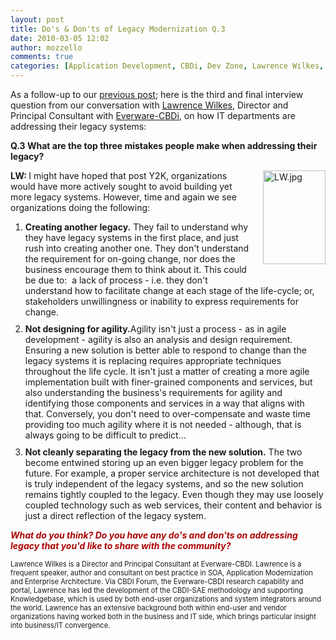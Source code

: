 ```yaml
---
layout: post
title: Do's & Don'ts of Legacy Modernization Q.3
date: 2010-03-05 12:02
author: mozzello
comments: true
categories: [Application Development, CBDi, Dev Zone, Lawrence Wilkes, legacy modernization, technical debt]
---
```

As a follow-up to our <a href="https://www.outsystems.com/blog/aboutagility/2010/03/dos-donts-of-legacy-modernization-part-2.html">previous post</a>; here is the third and final interview question from our conversation with <a href="http://lwsoa.blogspot.com/">Lawrence Wilkes</a>, Director and Principal Consultant with <a href="http://www.everware-cbdi.com/">Everware-CBDi</a>, on how IT departments are addressing their legacy systems:

<b>Q.3 What are the top three mistakes people make when addressing their legacy?<!--more--></b>

<img class="mt-image-right" style="margin: 0pt 0pt 20px 20px; float: right;" alt="LW.jpg" src="https://www.outsystems.com/blog/wp-content/uploads/2010/03/LW2.jpg" width="100" height="150" />

<b>LW: </b>I might have hoped that post Y2K, organizations would have more actively sought to avoid building yet more legacy systems. However, time and again we see organizations doing the following:
<ol>
	<li><b>Creating another legacy.</b> They fail to understand why they have legacy systems in the first place, and just rush into creating another one. They don't understand the requirement for on-going change, nor does the business encourage them to think about it. This could be due to:  a lack of process - i.e. they don't understand how to facilitate change at each stage of the life-cycle; or, stakeholders unwillingness or inability to express requirements for change.</li>
	<li style="padding-top: 10px;"><b>Not designing for agility.</b>Agility isn't just a process - as in agile development - agility is also an analysis and design requirement. Ensuring a new solution is better able to respond to change than the legacy systems it is replacing requires appropriate techniques throughout the life cycle. It isn't just a matter of creating a more agile implementation built with finer-grained components and services, but also understanding the business's requirements for agility and identifying those components and services in a way that aligns with that. Conversely, you don't need to over-compensate and waste time providing too much agility where it is not needed - although, that is always going to be difficult to predict...</li>
	<li style="padding-top: 10px;"><b>Not cleanly separating the legacy from the new solution.</b> The two become entwined storing up an even bigger legacy problem for the future. For example, a proper service architecture is not developed that is truly independent of the legacy systems, and so the new solution remains tightly coupled to the legacy. Even though they may use loosely coupled technology such as web services, their content and behavior is just a direct reflection of the legacy system.</li>
</ol>
<i style="color: #ab0404;"><b>What do you think? Do you have any do's and don'ts on addressing legacy that you'd like to share with the community?</b></i>

<span style="font-size: 0.8em;">Lawrence Wilkes is a Director and Principal Consultant at Everware-CBDI. Lawrence is a frequent speaker, author and consultant on best practice in SOA, Application Modernization and Enterprise Architecture. Via CBDI Forum, the Everware-CBDI research capability and portal, Lawrence has led the development of the CBDI-SAE methodology and supporting Knowledgebase, which is used by both end-user organizations and system integrators around the world. Lawrence has an extensive background both within end-user and vendor organizations having worked both in the business and IT side, which brings particular insight into business/IT convergence.</span>
